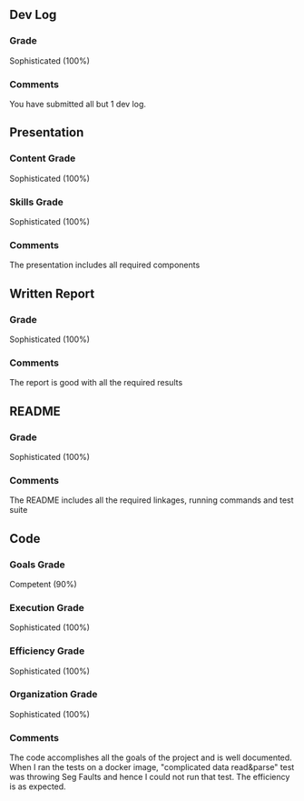 ## **Dev Log**
### Grade 
Sophisticated (100%)

### Comments

You have submitted all but 1 dev log.

## **Presentation** 
### Content Grade

Sophisticated (100%)

### Skills Grade

Sophisticated (100%)

### Comments

The presentation includes all required components

## **Written Report**
### Grade

Sophisticated (100%)

### Comments

The report is good with all the required results

## **README** 
### Grade

Sophisticated (100%)

### Comments

The README includes all the required linkages, running commands and test suite

## **Code** 
### Goals Grade

Competent (90%)

### Execution Grade

Sophisticated (100%)

### Efficiency Grade

Sophisticated (100%)

### Organization Grade

Sophisticated (100%)

### Comments

The code accomplishes all the goals of the project and is well documented. When I ran the tests on a docker image, "complicated data read&parse" test was throwing Seg Faults and hence I could not run that test. The efficiency is as expected.
